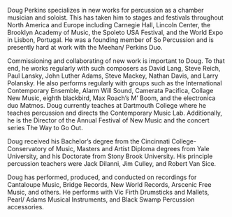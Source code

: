 Doug Perkins specializes in new works for percussion as a chamber musician and soloist. This has taken him to stages and festivals throughout North America and Europe including Carnegie Hall, Lincoln Center, the Brooklyn Academy of Music, the Spoleto USA Festival, and the World Expo in Lisbon, Portugal. He was a founding member of So Percussion and is presently hard at work with the Meehan/ Perkins Duo.

Commissioning and collaborating of new work is important to Doug. To that end, he works regularly with such composers as David Lang, Steve Reich, Paul Lansky, John Luther Adams, Steve Mackey, Nathan Davis, and Larry Polansky. He also performs regularly with groups such as the International Contemporary Ensemble, Alarm Will Sound, Camerata Pacifica, Collage New Music, eighth blackbird, Max Roach’s M’ Boom, and the electronica duo Matmos.
Doug currently teaches at Dartmouth College where he teaches percussion and directs the Contemporary Music Lab. Additionally, he is the Director of the Annual Festival of New Music and the concert series The Way to Go Out.

Doug received his Bachelor’s degree from the Cincinnati College-Conservatory of Music, Masters and Artist Diploma degrees from Yale University, and his Doctorate from Stony Brook University. His principle percussion teachers were Jack DiIanni, Jim Culley, and Robert Van Sice.

Doug has performed, produced, and conducted on recordings for Cantaloupe Music, Bridge Records, New World Records, Arscenic Free Music, and others. He performs with Vic Firth Drumsticks and Mallets, Pearl/ Adams Musical Instruments, and Black Swamp Percussion accessories.
